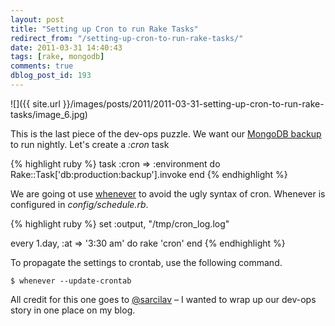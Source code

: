 ```yaml
---
layout: post
title: "Setting up Cron to run Rake Tasks"
redirect_from: "/setting-up-cron-to-run-rake-tasks/"
date: 2011-03-31 14:40:43
tags: [rake, mongodb]
comments: true
dblog_post_id: 193
---
```

![]({{ site.url }}/images/posts/2011/2011-03-31-setting-up-cron-to-run-rake-tasks/image_6.jpg)

This is the last piece of the dev-ops puzzle. We want our [MongoDB backup](http://code.dblock.org/ShowPost.aspx?id=192) to run nightly. Let's create a _:cron_ task

{% highlight ruby %}
task :cron => :environment do
  Rake::Task['db:production:backup'].invoke
end
{% endhighlight %}

We are going ot use [whenever](https://github.com/javan/whenever) to avoid the ugly syntax of cron. Whenever is configured in _config/schedule.rb_.

{% highlight ruby %}
set :output, "/tmp/cron_log.log"

every 1.day, :at => '3:30 am' do
  rake 'cron'
end
{% endhighlight %}

To propagate the settings to crontab, use the following command.

```
$ whenever --update-crontab
```

All credit for this one goes to [@sarcilav](http://blog.sarcilav.com/) – I wanted to wrap up our dev-ops story in one place on my blog.
